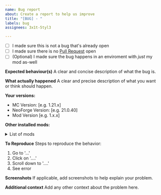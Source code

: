 ```yaml
---
name: Bug report
about: Create a report to help us improve
title: "[BUG] - "
labels: bug
assignees: 3x1t-5tyl3

---
```


- [ ] I made sure this is not a bug that's already open
- [ ] I made sure there is no [Pull Request](https://github.com/3x1t-5tyl3/ExitianTweaks/pulls) open
- [ ] \(Optional) I made sure the bug happens in an enviroment with *just* my mod as-well

**Expected behaviour(s)**
A clear and concise description of what the bug is.

**What actually happened**
A clear and precise description of what you want or think should happen.

**Your versions:**
 - MC Version: [e.g. 1.21.x]
 - NeoForge Version: [e.g. 21.0.40]
 - Mod Version [e.g. 1.x.x]

**Other installed mods:**
<details>
<summary>List of mods</summary>
- Mod 1
- Mod 2
- Mod 3 
- . . .
</details>

**To Reproduce**
Steps to reproduce the behavior:
1. Go to '...'
2. Click on '....'
3. Scroll down to '....'
4. See error

**Screenshots**
If applicable, add screenshots to help explain your problem.

**Additional context**
Add any other context about the problem here.

